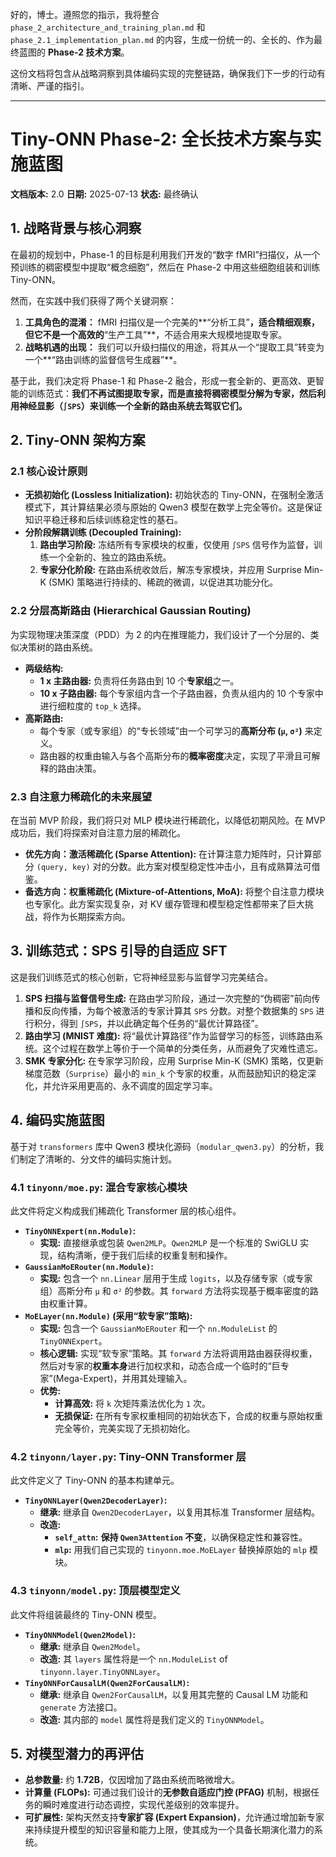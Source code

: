 好的，博士。遵照您的指示，我将整合 `phase_2_architecture_and_training_plan.md` 和 `phase_2.1_implementation_plan.md` 的内容，生成一份统一的、全长的、作为最终蓝图的 **Phase-2 技术方案**。

这份文档将包含从战略洞察到具体编码实现的完整链路，确保我们下一步的行动有清晰、严谨的指引。

---

# Tiny-ONN Phase-2: 全长技术方案与实施蓝图

**文档版本:** 2.0
**日期:** 2025-07-13
**状态:** 最终确认

## 1. 战略背景与核心洞察

在最初的规划中，Phase-1 的目标是利用我们开发的“数字 fMRI”扫描仪，从一个预训练的稠密模型中提取“概念细胞”，然后在 Phase-2 中用这些细胞组装和训练 Tiny-ONN。

然而，在实践中我们获得了两个关键洞察：

1. **工具角色的混淆：** fMRI 扫描仪是一个完美的**“分析工具”**，适合精细观察，但它不是一个高效的**“生产工具”**，不适合用来大规模地提取专家。
2. **战略机遇的出现：** 我们可以升级扫描仪的用途，将其从一个“提取工具”转变为一个**“路由训练的监督信号生成器”**。

基于此，我们决定将 Phase-1 和 Phase-2 融合，形成一套全新的、更高效、更智能的训练范式：**我们不再试图提取专家，而是直接将稠密模型分解为专家，然后利用神经显影（`∫SPS`）来训练一个全新的路由系统去驾驭它们。**

## 2. Tiny-ONN 架构方案

### 2.1 核心设计原则

- **无损初始化 (Lossless Initialization):** 初始状态的 Tiny-ONN，在强制全激活模式下，其计算结果必须与原始的 Qwen3 模型在数学上完全等价。这是保证知识平稳迁移和后续训练稳定性的基石。
- **分阶段解耦训练 (Decoupled Training):**
    1. **路由学习阶段:** 冻结所有专家模块的权重，仅使用 `∫SPS` 信号作为监督，训练一个全新的、独立的路由系统。
    2. **专家分化阶段:** 在路由系统收敛后，解冻专家模块，并应用 Surprise Min-K (SMK) 策略进行持续的、稀疏的微调，以促进其功能分化。

### 2.2 分层高斯路由 (Hierarchical Gaussian Routing)

为实现物理决策深度（PDD）为 2 的内在推理能力，我们设计了一个分层的、类似决策树的路由系统。

- **两级结构:**
  - **1 x 主路由器:** 负责将任务路由到 10 个**专家组**之一。
  - **10 x 子路由器:** 每个专家组内含一个子路由器，负责从组内的 10 个专家中进行细粒度的 `top_k` 选择。
- **高斯路由:**
  - 每个专家（或专家组）的“专长领域”由一个可学习的**高斯分布 (`μ`, `σ²`)** 来定义。
  - 路由器的权重由输入与各个高斯分布的**概率密度**决定，实现了平滑且可解释的路由决策。

### 2.3 自注意力稀疏化的未来展望

在当前 MVP 阶段，我们将只对 MLP 模块进行稀疏化，以降低初期风险。在 MVP 成功后，我们将探索对自注意力层的稀疏化。

- **优先方向：激活稀疏化 (Sparse Attention):** 在计算注意力矩阵时，只计算部分 `(query, key)` 对的分数。此方案对模型稳定性冲击小，且有成熟算法可借鉴。
- **备选方向：权重稀疏化 (Mixture-of-Attentions, MoA):** 将整个自注意力模块也专家化。此方案实现复杂，对 KV 缓存管理和模型稳定性都带来了巨大挑战，将作为长期探索方向。

## 3. 训练范式：SPS 引导的自适应 SFT

这是我们训练范式的核心创新，它将神经显影与监督学习完美结合。

1. **SPS 扫描与监督信号生成:** 在路由学习阶段，通过一次完整的“伪稠密”前向传播和反向传播，为每个被激活的专家计算其 `SPS` 分数。对整个数据集的 `SPS` 进行积分，得到 `∫SPS`，并以此确定每个任务的“最优计算路径”。
2. **路由学习 (MNIST 难度):** 将“最优计算路径”作为监督学习的标签，训练路由系统。这个过程在数学上等价于一个简单的分类任务，从而避免了灾难性遗忘。
3. **SMK 专家分化:** 在专家学习阶段，应用 Surprise Min-K (SMK) 策略，仅更新梯度范数（`Surprise`）最小的 `min_k` 个专家的权重，从而鼓励知识的稳定深化，并允许采用更高的、永不调度的固定学习率。

## 4. 编码实施蓝图

基于对 `transformers` 库中 Qwen3 模块化源码（`modular_qwen3.py`）的分析，我们制定了清晰的、分文件的编码实施计划。

### 4.1 `tinyonn/moe.py`: 混合专家核心模块

此文件将定义构成我们稀疏化 Transformer 层的核心组件。

- **`TinyONNExpert(nn.Module)`:**
  - **实现:** 直接继承或包装 `Qwen2MLP`。`Qwen2MLP` 是一个标准的 SwiGLU 实现，结构清晰，便于我们后续的权重复制和操作。
- **`GaussianMoERouter(nn.Module)`:**
  - **实现:** 包含一个 `nn.Linear` 层用于生成 `logits`，以及存储专家（或专家组）高斯分布 `μ` 和 `σ²` 的参数。其 `forward` 方法将实现基于概率密度的路由权重计算。
- **`MoELayer(nn.Module)` (采用“软专家”策略):**
  - **实现:** 包含一个 `GaussianMoERouter` 和一个 `nn.ModuleList` 的 `TinyONNExpert`。
  - **核心逻辑:** 实现“软专家”策略。其 `forward` 方法将调用路由器获得权重，然后对专家的**权重本身**进行加权求和，动态合成一个临时的“巨专家”(Mega-Expert)，并用其处理输入。
  - **优势:**
    - **计算高效:** 将 `k` 次矩阵乘法优化为 `1` 次。
    - **无损保证:** 在所有专家权重相同的初始状态下，合成的权重与原始权重完全等价，完美实现了无损初始化。

### 4.2 `tinyonn/layer.py`: Tiny-ONN Transformer 层

此文件定义了 Tiny-ONN 的基本构建单元。

- **`TinyONNLayer(Qwen2DecoderLayer)`:**
  - **继承:** 继承自 `Qwen2DecoderLayer`，以复用其标准 Transformer 层结构。
  - **改造:**
    - **`self_attn`:** **保持 `Qwen3Attention` 不变**，以确保稳定性和兼容性。
    - **`mlp`:** 用我们自己实现的 `tinyonn.moe.MoELayer` 替换掉原始的 `mlp` 模块。

### 4.3 `tinyonn/model.py`: 顶层模型定义

此文件将组装最终的 Tiny-ONN 模型。

- **`TinyONNModel(Qwen2Model)`:**
  - **继承:** 继承自 `Qwen2Model`。
  - **改造:** 其 `layers` 属性将是一个 `nn.ModuleList` of `tinyonn.layer.TinyONNLayer`。
- **`TinyONNForCausalLM(Qwen2ForCausalLM)`:**
  - **继承:** 继承自 `Qwen2ForCausalLM`，以复用其完整的 Causal LM 功能和 `generate` 方法接口。
  - **改造:** 其内部的 `model` 属性将是我们定义的 `TinyONNModel`。

## 5. 对模型潜力的再评估

- **总参数量:** 约 **1.72B**，仅因增加了路由系统而略微增大。
- **计算量 (FLOPs):** 可通过我们设计的**无参数自适应门控 (PFAG)** 机制，根据任务的瞬时难度进行动态调控，实现代差级别的效率提升。
- **可扩展性:** 架构天然支持**专家扩容 (Expert Expansion)**，允许通过增加新专家来持续提升模型的知识容量和能力上限，使其成为一个具备长期演化潜力的系统。
